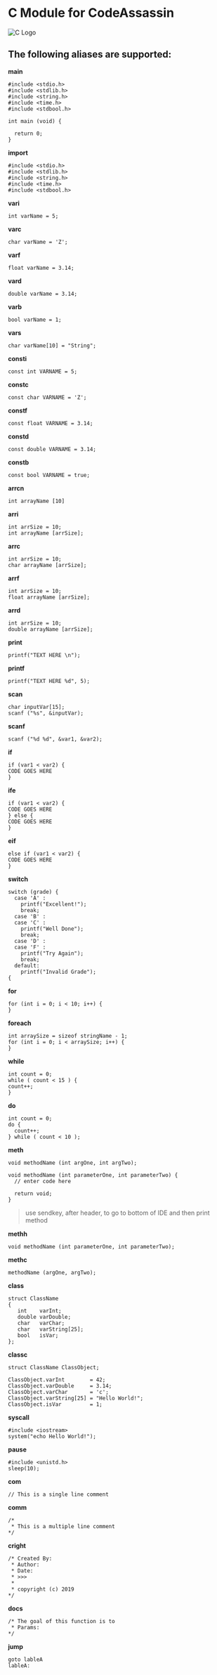 # C Module for CodeAssassin
![C Logo](https://github.com/Abesuden/Software-Engineering/blob/master/img/languageLogos/C_logo.png)

## The following aliases are supported:

**main**

```
#include <stdio.h>
#include <stdlib.h>
#include <string.h>
#include <time.h>
#include <stdbool.h>

int main (void) {

  return 0;
}   
```

**import**

```
#include <stdio.h>
#include <stdlib.h>
#include <string.h>
#include <time.h>
#include <stdbool.h>
```

**vari**

```
int varName = 5;
```

**varc**

```
char varName = 'Z';
```

**varf**

```
float varName = 3.14;
```

**vard**

```
double varName = 3.14;
```

**varb**

```
bool varName = 1;
```

**vars**

```
char varName[10] = "String";
```

**consti**

```
const int VARNAME = 5;
```

**constc**

```
const char VARNAME = 'Z';
```

**constf**

```
const float VARNAME = 3.14;
```

**constd**

```
const double VARNAME = 3.14;
```

**constb**

```
const bool VARNAME = true;
```

**arrcn**

```
int arrayName [10]
```

**arri**

```
int arrSize = 10;
int arrayName [arrSize];
```

**arrc**

```
int arrSize = 10;
char arrayName [arrSize];
```

**arrf**

```
int arrSize = 10;
float arrayName [arrSize];
```

**arrd**

```
int arrSize = 10;
double arrayName [arrSize];
```

**print**

```
printf("TEXT HERE \n");
```

**printf**

```
printf("TEXT HERE %d", 5);
```

**scan**

```
char inputVar[15];
scanf ("%s", &inputVar);
```

**scanf**

```
scanf ("%d %d", &var1, &var2);
```

**if**

```
if (var1 < var2) {
CODE GOES HERE
}
```

**ife**

```
if (var1 < var2) {
CODE GOES HERE
} else {
CODE GOES HERE
}
```

**eif**

```
else if (var1 < var2) {
CODE GOES HERE
}
```

**switch**

```
switch (grade) {
  case 'A' :
    printf("Excellent!");
    break;
  case 'B' :
  case 'C' :
    printf("Well Done");
    break;
  case 'D' :
  case 'F' :
    printf("Try Again");
    break;
  default:
    printf("Invalid Grade");
{
```

**for**

```
for (int i = 0; i < 10; i++) {
}
```

**foreach**

```
int arraySize = sizeof stringName - 1;
for (int i = 0; i < arraySize; i++) {
}
```

**while**

```
int count = 0;
while ( count < 15 ) {
count++;
}
```

**do**

```
int count = 0;
do {
  count++;
} while ( count < 10 );
```

**meth**

```
void methodName (int argOne, int argTwo);

void methodName (int parameterOne, int parameterTwo) {
  // enter code here

  return void;
}
```
> use sendkey, after header, to go to bottom of IDE and then print method

**methh**

```
void methodName (int parameterOne, int parameterTwo);
```

**methc**

```
methodName (argOne, argTwo);
```

**class**

```
struct ClassName
{
   int    varInt;
   double varDouble;
   char   varChar;
   char   varString[25];
   bool   isVar;
};
```

**classc**

```
struct ClassName ClassObject;

ClassObject.varInt        = 42;
ClassObject.varDouble     = 3.14;
ClassObject.varChar       = 'c';
ClassObject.varString[25] = "Hello World!";
ClassObject.isVar         = 1;
```

**syscall**

```
#include <iostream>
system("echo Hello World!");
```

**pause**

```
#include <unistd.h>
sleep(10);
```

**com**

```
// This is a single line comment
```

**comm**

```
/*
 * This is a multiple line comment
*/
```

**cright**

```
/* Created By:
 * Author: 
 * Date: 
 * >>>
 *
 * copyright (c) 2019
*/
```

**docs**

```
/* The goal of this function is to 
 * Params: 
*/
```

**jump**

```
goto lableA
lableA:
```
